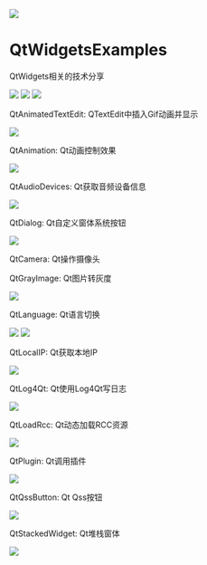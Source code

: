 ﻿
![](https://github.com/zhengtianzuo/QtWidgetsExamples/blob/master/QtWidgetsExamples.jpg?raw=true)

# QtWidgetsExamples
QtWidgets相关的技术分享

![](https://img.shields.io/badge/%E7%BC%96%E8%AF%91-%E6%88%90%E5%8A%9F-brightgreen.svg)
![](https://img.shields.io/badge/%E7%89%88%E6%9C%AC-1.0.0.0-blue.svg)
![](https://img.shields.io/badge/%E7%89%88%E6%9D%83%E8%AE%B8%E5%8F%AF-MIT-orange.svg)

QtAnimatedTextEdit: QTextEdit中插入Gif动画并显示

![](https://github.com/zhengtianzuo/QtWidgetsExamples/blob/master/QtAnimatedTextEdit/show.gif?raw=true)


QtAnimation: Qt动画控制效果

![](https://github.com/zhengtianzuo/QtWidgetsExamples/blob/master/QtAnimation/show.gif?raw=true)


QtAudioDevices: Qt获取音频设备信息

![](https://github.com/zhengtianzuo/QtWidgetsExamples/blob/master/QtAudioDevices/show.png?raw=true)


QtDialog: Qt自定义窗体系统按钮

![](https://github.com/zhengtianzuo/QtWidgetsExamples/blob/master/QtDialog/show.png?raw=true)


QtCamera: Qt操作摄像头


QtGrayImage: Qt图片转灰度

![](https://github.com/zhengtianzuo/QtWidgetsExamples/blob/master/QtGrayImage/show.png?raw=true)


QtLanguage: Qt语言切换

![](https://github.com/zhengtianzuo/QtWidgetsExamples/blob/master/QtLanguage/show1.png?raw=true)
![](https://github.com/zhengtianzuo/QtWidgetsExamples/blob/master/QtLanguage/show2.png?raw=true)


QtLocalIP: Qt获取本地IP

![](https://github.com/zhengtianzuo/QtWidgetsExamples/blob/master/QtLocalIP/show.png?raw=true)


QtLog4Qt: Qt使用Log4Qt写日志

![](https://github.com/zhengtianzuo/QtWidgetsExamples/blob/master/QtLog4Qt/show.png?raw=true)


QtLoadRcc: Qt动态加载RCC资源

![](https://github.com/zhengtianzuo/QtWidgetsExamples/blob/master/QtLoadRcc/show.gif?raw=true)


QtPlugin: Qt调用插件

![](https://github.com/zhengtianzuo/QtWidgetsExamples/blob/master/QtPlugin/QtMyPluginTest/show.gif?raw=true)


QtQssButton: Qt Qss按钮

![](https://github.com/zhengtianzuo/QtWidgetsExamples/blob/master/QtQssButton/show.gif?raw=true)


QtStackedWidget: Qt堆栈窗体

![](https://github.com/zhengtianzuo/QtWidgetsExamples/blob/master/QtStackedWidget/show.gif?raw=true)

